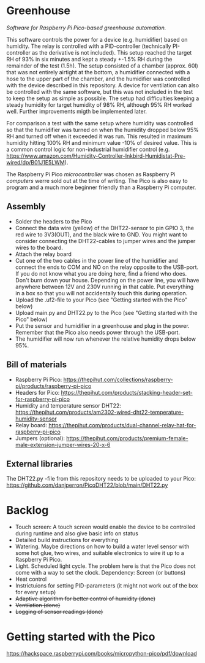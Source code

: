 # Greenhouse
*Software for Raspberry Pi Pico-based greenhouse automation.*

This software controls the power for a device (e.g. humidifier) based on humidity. The relay is controlled with a PID-controller (technically PI-controller as the derivative is not included). This setup reached the target RH of 93% in six minutes and kept a steady +-1.5% RH during the remainder of the test (1.5h). The setup consisted of a chamber (approx. 60l) that was not entirely airtight at the bottom, a humidifier connected with a hose to the upper part of the chamber, and the humidifier was controlled with the device described in this repository. A device for ventilation can also be controlled with the same software, but this was not included in the test to keep the setup as simple as possible.
The setup had difficulties keeping a steady humidity for target humidity of 98% RH, although 95% RH worked well. Further improvements migth be implemented later.

For comparison a test with the same setup where humidity was controlled so that the humidifier was turned on when the humidity dropped below 95% RH and turned off when it exceeded it was run. This resulted in maximum humidity hitting 100% RH and minimum value -10% of desired value. This is a common control logic for non-industrial humidifier control (e.g. https://www.amazon.com/Humidity-Controller-Inkbird-Humidistat-Pre-wired/dp/B01J1E5LWM).

The Raspberry Pi Pico *microcontroller* was chosen as Raspberry Pi *computers* werre sold out at the time of writing. The Pico is also easy to program and a much more beginner friendly than a Raspberry Pi computer.


## Assembly
- Solder the headers to the Pico
- Connect the data wire (yellow) of the DHT22-sensor to pin GPIO 3, the red wire to 3V3(OUT), and the black wire to GND. You might want to consider connecting the DHT22-cables to jumper wires and the jumper wires to the board.
- Attach the relay board
- Cut one of the two cables in the power line of the humidifier and connect the ends to COM and NO on the relay opposite to the USB-port. If you do not know what you are doing here, find a friend who does. Don't burn down your house. Depending on the power line, you will have anywhere between 12V and 230V running in that cable. Put everything in a box so that you will not accidentally touch this during operation.
- Upload the .uf2-file to your Pico (see "Getting started with the Pico" below)
- Upload main.py and DHT22.py to the Pico (see "Getting started with the Pico" below)
- Put the sensor and humidifier in a greenhouse and plug in the power. Remember that the Pico also needs power through the USB-port.
- The humidifier will now run whenever the relative humidity drops below 95%.


## Bill of materials
- Raspberry Pi Pico: https://thepihut.com/collections/raspberry-pi/products/raspberry-pi-pico
- Headers for Pico: https://thepihut.com/products/stacking-header-set-for-raspberry-pi-pico
- Humidity and temperature sensor DHT22: https://thepihut.com/products/am2302-wired-dht22-temperature-humidity-sensor
- Relay board: https://thepihut.com/products/dual-channel-relay-hat-for-raspberry-pi-pico
- Jumpers (optional): https://thepihut.com/products/premium-female-male-extension-jumper-wires-20-x-6


## External libraries
The DHT22.py -file from this repository needs to be uploaded to your Pico:
https://github.com/danjperron/PicoDHT22/blob/main/DHT22.py

# Backlog
- Touch screen: A touch screen would enable the device to be controlled during runtime and also give basic info on status
- Detailed build instructions for everything
- Watering. Maybe directions on how to build a water level sensor with some hot glue, two wires, and suitable electronics to wire it up to a Raspberry Pi Pico.
- Light. Scheduled light cycle. The problem here is that the Pico does not come with a way to set the clock. Dependency: Screen (or buttons)
- Heat control
- Instrictuions for setting PID-parameters (it might not work out of the box for every setup)
- ~~Adaptive algorithm for better control of humidity (done)~~
- ~~Ventilation (done)~~
- ~~Logging of sensor readings (done)~~

# Getting started with the Pico
https://hackspace.raspberrypi.com/books/micropython-pico/pdf/download
